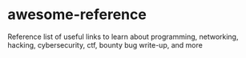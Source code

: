 # awesome-reference
 Reference list of useful links to learn about programming, networking, hacking, cybersecurity, ctf, bounty bug write-up, and more
